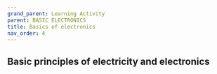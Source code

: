 ```yaml
---
grand_parent: Learning Activity
parent: BASIC ELECTRONICS
title: Basics of electronics
nav_order: 4
---
```


 Basic principles of electricity and electronics
--------------------------------------------------------------------------------

